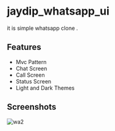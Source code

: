 
# jaydip_whatsapp_ui

it is simple whatsapp clone .




## Features

- Mvc Pattern
- Chat Screen
- Call Screen
- Status Screen
- Light and Dark Themes






## Screenshots


![wa2](https://github.com/jaydipsakhiya04/whatsapp-ui/assets/136619292/46be272f-2858-4644-b9e4-22de62317a04)


